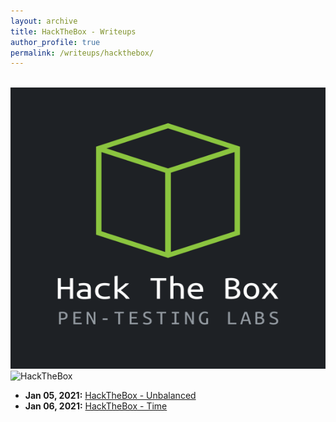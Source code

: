 ```yaml
---
layout: archive
title: HackTheBox - Writeups
author_profile: true
permalink: /writeups/hackthebox/
---
```


<br>
<img src="/assets/images/htb-image.png" height="450" width="700">

<img src="http://www.hackthebox.eu/badge/image/330522" alt="HackTheBox">


<br>

- **Jan 05, 2021:** [HackTheBox - Unbalanced](../_posts/htb/2021-05-01-unbalanced.md)
- **Jan 06, 2021:** [HackTheBox - Time](../_posts/htb/2021-06-01-time.md)
